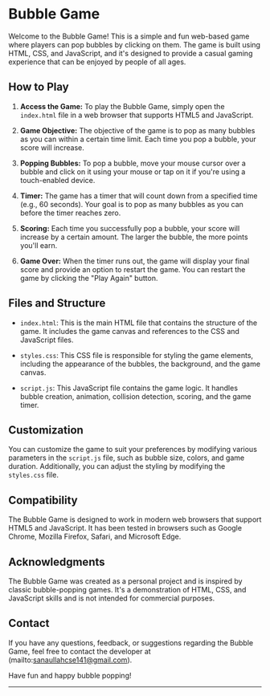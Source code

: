 # Bubble Game 

Welcome to the Bubble Game! This is a simple and fun web-based game where players can pop bubbles by clicking on them. The game is built using HTML, CSS, and JavaScript, and it's designed to provide a casual gaming experience that can be enjoyed by people of all ages.

## How to Play

1. **Access the Game:** To play the Bubble Game, simply open the `index.html` file in a web browser that supports HTML5 and JavaScript.

2. **Game Objective:** The objective of the game is to pop as many bubbles as you can within a certain time limit. Each time you pop a bubble, your score will increase.

3. **Popping Bubbles:** To pop a bubble, move your mouse cursor over a bubble and click on it using your mouse or tap on it if you're using a touch-enabled device.

4. **Timer:** The game has a timer that will count down from a specified time (e.g., 60 seconds). Your goal is to pop as many bubbles as you can before the timer reaches zero.

5. **Scoring:** Each time you successfully pop a bubble, your score will increase by a certain amount. The larger the bubble, the more points you'll earn.

6. **Game Over:** When the timer runs out, the game will display your final score and provide an option to restart the game. You can restart the game by clicking the "Play Again" button.

## Files and Structure

- `index.html`: This is the main HTML file that contains the structure of the game. It includes the game canvas and references to the CSS and JavaScript files.

- `styles.css`: This CSS file is responsible for styling the game elements, including the appearance of the bubbles, the background, and the game canvas.

- `script.js`: This JavaScript file contains the game logic. It handles bubble creation, animation, collision detection, scoring, and the game timer.

## Customization

You can customize the game to suit your preferences by modifying various parameters in the `script.js` file, such as bubble size, colors, and game duration. Additionally, you can adjust the styling by modifying the `styles.css` file.

## Compatibility

The Bubble Game is designed to work in modern web browsers that support HTML5 and JavaScript. It has been tested in browsers such as Google Chrome, Mozilla Firefox, Safari, and Microsoft Edge.

## Acknowledgments

The Bubble Game was created as a personal project and is inspired by classic bubble-popping games. It's a demonstration of HTML, CSS, and JavaScript skills and is not intended for commercial purposes.

## Contact

If you have any questions, feedback, or suggestions regarding the Bubble Game, feel free to contact the developer at (mailto:sanaullahcse141@gmail.com).

Have fun and happy bubble popping!

---
